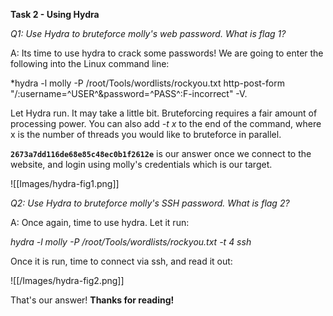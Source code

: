 **Task 2 - Using Hydra**

*Q1: Use Hydra to bruteforce molly's web password. What is flag 1?*

A: Its time to use hydra to crack some passwords! We are going to enter the following into the Linux command line: 

*hydra -l molly -P /root/Tools/wordlists/rockyou.txt http-post-form "/:username=^USER^&password=^PASS^:F-incorrect" -V. 

Let Hydra run. It may take a little bit. Bruteforcing requires a fair amount of processing power. You can also add *-t x* to the end of the command, where x is the number of threads you would like to bruteforce in parallel. 

**`2673a7dd116de68e85c48ec0b1f2612e`** is our answer once we connect to the website, and login using molly's credentials which is our target.

![[Images/hydra-fig1.png]]

*Q2: Use Hydra to bruteforce molly's SSH password. What is flag 2?*

A: Once again, time to use hydra. Let it run:

*hydra -l molly -P /root/Tools/wordlists/rockyou.txt -t 4 ssh*

Once it is run, time to connect via ssh, and read it out: 

![[/Images/hydra-fig2.png]]

That's our answer! **Thanks for reading!**







